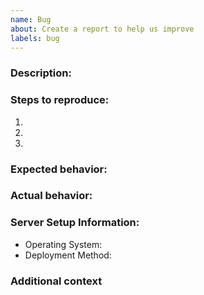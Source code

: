 ```yaml
---
name: Bug
about: Create a report to help us improve
labels: bug
---
```


### Description:

<!-- A clear and concise description of what the bug is. -->

### Steps to reproduce:

1. <!-- Go to '...' -->
2. <!-- Click on '....' -->
3. <!-- and so on... -->

### Expected behavior:

<!-- What you expect to happen -->

### Actual behavior:

<!-- What actually happens with SCREENSHOT, if applicable -->

### Server Setup Information:

<!-- Feel Free to Remove this section if you are a user and don't have the exact server details -->
<!-- Additional Information which may be useful. Add whatever information is available, skip the field which are not available-->

- Operating System:
- Deployment Method: <!-- snap/docker/tar/etc -->


### Additional context

<!-- Add any other context about the problem here. -->
